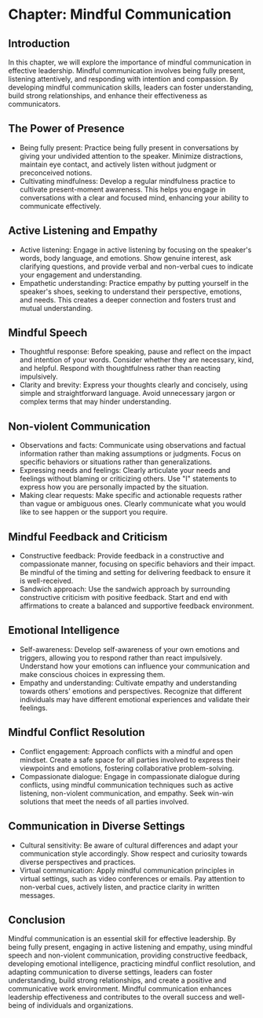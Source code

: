 Chapter: Mindful Communication
==============================

Introduction
------------

In this chapter, we will explore the importance of mindful communication in effective leadership. Mindful communication involves being fully present, listening attentively, and responding with intention and compassion. By developing mindful communication skills, leaders can foster understanding, build strong relationships, and enhance their effectiveness as communicators.

The Power of Presence
---------------------

* Being fully present: Practice being fully present in conversations by giving your undivided attention to the speaker. Minimize distractions, maintain eye contact, and actively listen without judgment or preconceived notions.
* Cultivating mindfulness: Develop a regular mindfulness practice to cultivate present-moment awareness. This helps you engage in conversations with a clear and focused mind, enhancing your ability to communicate effectively.

Active Listening and Empathy
----------------------------

* Active listening: Engage in active listening by focusing on the speaker's words, body language, and emotions. Show genuine interest, ask clarifying questions, and provide verbal and non-verbal cues to indicate your engagement and understanding.
* Empathetic understanding: Practice empathy by putting yourself in the speaker's shoes, seeking to understand their perspective, emotions, and needs. This creates a deeper connection and fosters trust and mutual understanding.

Mindful Speech
--------------

* Thoughtful response: Before speaking, pause and reflect on the impact and intention of your words. Consider whether they are necessary, kind, and helpful. Respond with thoughtfulness rather than reacting impulsively.
* Clarity and brevity: Express your thoughts clearly and concisely, using simple and straightforward language. Avoid unnecessary jargon or complex terms that may hinder understanding.

Non-violent Communication
-------------------------

* Observations and facts: Communicate using observations and factual information rather than making assumptions or judgments. Focus on specific behaviors or situations rather than generalizations.
* Expressing needs and feelings: Clearly articulate your needs and feelings without blaming or criticizing others. Use "I" statements to express how you are personally impacted by the situation.
* Making clear requests: Make specific and actionable requests rather than vague or ambiguous ones. Clearly communicate what you would like to see happen or the support you require.

Mindful Feedback and Criticism
------------------------------

* Constructive feedback: Provide feedback in a constructive and compassionate manner, focusing on specific behaviors and their impact. Be mindful of the timing and setting for delivering feedback to ensure it is well-received.
* Sandwich approach: Use the sandwich approach by surrounding constructive criticism with positive feedback. Start and end with affirmations to create a balanced and supportive feedback environment.

Emotional Intelligence
----------------------

* Self-awareness: Develop self-awareness of your own emotions and triggers, allowing you to respond rather than react impulsively. Understand how your emotions can influence your communication and make conscious choices in expressing them.
* Empathy and understanding: Cultivate empathy and understanding towards others' emotions and perspectives. Recognize that different individuals may have different emotional experiences and validate their feelings.

Mindful Conflict Resolution
---------------------------

* Conflict engagement: Approach conflicts with a mindful and open mindset. Create a safe space for all parties involved to express their viewpoints and emotions, fostering collaborative problem-solving.
* Compassionate dialogue: Engage in compassionate dialogue during conflicts, using mindful communication techniques such as active listening, non-violent communication, and empathy. Seek win-win solutions that meet the needs of all parties involved.

Communication in Diverse Settings
---------------------------------

* Cultural sensitivity: Be aware of cultural differences and adapt your communication style accordingly. Show respect and curiosity towards diverse perspectives and practices.
* Virtual communication: Apply mindful communication principles in virtual settings, such as video conferences or emails. Pay attention to non-verbal cues, actively listen, and practice clarity in written messages.

Conclusion
----------

Mindful communication is an essential skill for effective leadership. By being fully present, engaging in active listening and empathy, using mindful speech and non-violent communication, providing constructive feedback, developing emotional intelligence, practicing mindful conflict resolution, and adapting communication to diverse settings, leaders can foster understanding, build strong relationships, and create a positive and communicative work environment. Mindful communication enhances leadership effectiveness and contributes to the overall success and well-being of individuals and organizations.
